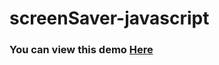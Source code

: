# screenSaver-javascript
<h3>You can view this demo 
<a href="https://sagar32.github.io/screenSaver-javascript/" target="_new">Here</a></h3>
